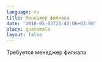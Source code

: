 ```yaml
---
language: ru
title: Менеджер филиала
date: '2018-05-03T23:42:06+03:00'
place: guatemala
layout: false
---
```

Требуется менеджер филиала

